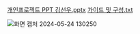 [개인프로젝트 PPT 김선우.pptx](https://github.com/ksw70913/Project_KSW/files/15427393/PPT.pptx)
[가이드 및 구성.txt](https://github.com/ksw70913/Project_KSW/files/15427396/default.txt)

![화면 캡처 2024-05-24 130250](https://github.com/ksw70913/Project_KSW/assets/153142875/24f2106f-9124-4a8b-8c74-9eb129b8be3a)
